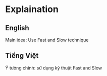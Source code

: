 # Explaination

## English
Main idea: Use Fast and Slow technique

## Tiếng Việt
Ý tưởng chính: sử dụng kỹ thuật Fast and Slow
